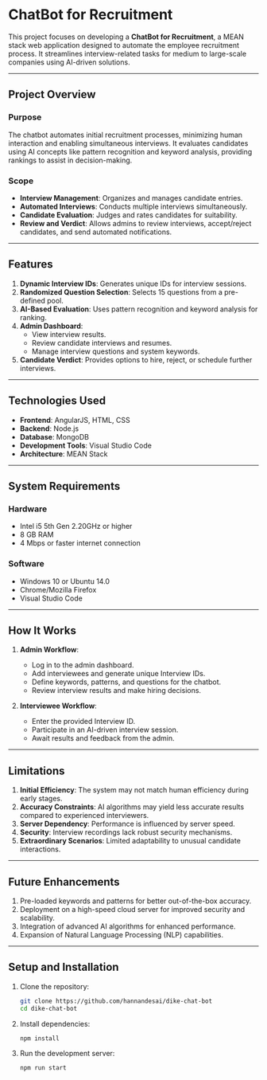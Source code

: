 # ChatBot for Recruitment

This project focuses on developing a **ChatBot for Recruitment**, a MEAN stack web application designed to automate the employee recruitment process. It streamlines interview-related tasks for medium to large-scale companies using AI-driven solutions.

---

## Project Overview

### Purpose
The chatbot automates initial recruitment processes, minimizing human interaction and enabling simultaneous interviews. It evaluates candidates using AI concepts like pattern recognition and keyword analysis, providing rankings to assist in decision-making.

### Scope
- **Interview Management**: Organizes and manages candidate entries.
- **Automated Interviews**: Conducts multiple interviews simultaneously.
- **Candidate Evaluation**: Judges and rates candidates for suitability.
- **Review and Verdict**: Allows admins to review interviews, accept/reject candidates, and send automated notifications.

---

## Features

1. **Dynamic Interview IDs**: Generates unique IDs for interview sessions.
2. **Randomized Question Selection**: Selects 15 questions from a pre-defined pool.
3. **AI-Based Evaluation**: Uses pattern recognition and keyword analysis for ranking.
4. **Admin Dashboard**:
   - View interview results.
   - Review candidate interviews and resumes.
   - Manage interview questions and system keywords.
5. **Candidate Verdict**: Provides options to hire, reject, or schedule further interviews.

---

## Technologies Used

- **Frontend**: AngularJS, HTML, CSS
- **Backend**: Node.js
- **Database**: MongoDB
- **Development Tools**: Visual Studio Code
- **Architecture**: MEAN Stack

---

## System Requirements

### Hardware
- Intel i5 5th Gen 2.20GHz or higher
- 8 GB RAM
- 4 Mbps or faster internet connection

### Software
- Windows 10 or Ubuntu 14.0
- Chrome/Mozilla Firefox
- Visual Studio Code

---

## How It Works

1. **Admin Workflow**:
   - Log in to the admin dashboard.
   - Add interviewees and generate unique Interview IDs.
   - Define keywords, patterns, and questions for the chatbot.
   - Review interview results and make hiring decisions.

2. **Interviewee Workflow**:
   - Enter the provided Interview ID.
   - Participate in an AI-driven interview session.
   - Await results and feedback from the admin.

---

## Limitations

1. **Initial Efficiency**: The system may not match human efficiency during early stages.
2. **Accuracy Constraints**: AI algorithms may yield less accurate results compared to experienced interviewers.
3. **Server Dependency**: Performance is influenced by server speed.
4. **Security**: Interview recordings lack robust security mechanisms.
5. **Extraordinary Scenarios**: Limited adaptability to unusual candidate interactions.

---

## Future Enhancements

1. Pre-loaded keywords and patterns for better out-of-the-box accuracy.
2. Deployment on a high-speed cloud server for improved security and scalability.
3. Integration of advanced AI algorithms for enhanced performance.
4. Expansion of Natural Language Processing (NLP) capabilities.

---

## Setup and Installation

1. Clone the repository:
   ```bash
   git clone https://github.com/hannandesai/dike-chat-bot
   cd dike-chat-bot
   ```
2. Install dependencies:
   ```bash
   npm install
   ```
3. Run the development server:
   ```bash
   npm run start
   ```
